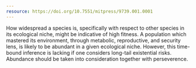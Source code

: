 ```yaml
---
resource: https://doi.org/10.7551/mitpress/9739.001.0001
---
```


How widespread a species is, specifically with respect to other species in its ecological niche, might be indicative of high fitness. A population which mastered its environment, through metabolic, reproductive, and security  lens, is likely to be abundant in a given ecological niche. However, this time-bound inference is lacking if one considers long-tail existential risks. Abundance should be taken into consideration together with perseverence. 